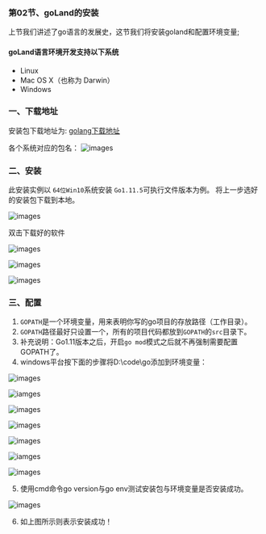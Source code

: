 ### 第02节、goLand的安装

上节我们讲述了go语言的发展史，这节我们将安装goland和配置环境变量;

#### goLand语言环境开发支持以下系统

* Linux
* Mac OS X（也称为 Darwin）
* Windows

### 一、下载地址
安装包下载地址为: [golang下载地址](https://golang.google.cn/dl/)

各个系统对应的包名：
![images](../images/0101_download.png)

### 二、安装
此安装实例以 `64位Win10`系统安装 `Go1.11.5`可执行文件版本为例。
将上一步选好的安装包下载到本地。

![images](../images/0102_test.png)

双击下载好的软件

![images](../images/0102_install.png)

![images](../images/0102_installs.png)

![images](../images/0102_yes.png)

### 三、配置

1. `GOPATH`是一个环境变量，用来表明你写的go项目的存放路径（工作目录）。
2. `GOPATH`路径最好只设置一个，所有的项目代码都放到`GOPATH`的`src`目录下。
3. 补充说明：Go1.11版本之后，开启`go mod`模式之后就不再强制需要配置GOPATH了。
4. windows平台按下面的步骤将D:\code\go添加到环境变量：

![images](../images/0102_windows.png)

![iamges](../images/0102_setup.png)

![images](../images/0102_variables.png)

![images](../images/0102_new.png)

![images](../images/0102_news.png)

![iamges](../images/0102_yess.png)

![images](../images/0102_complete.png)

5. 使用cmd命令go version与go env测试安装包与环境变量是否安装成功。

![images](../images/0102_cmd.png)

6. 如上图所示则表示安装成功！